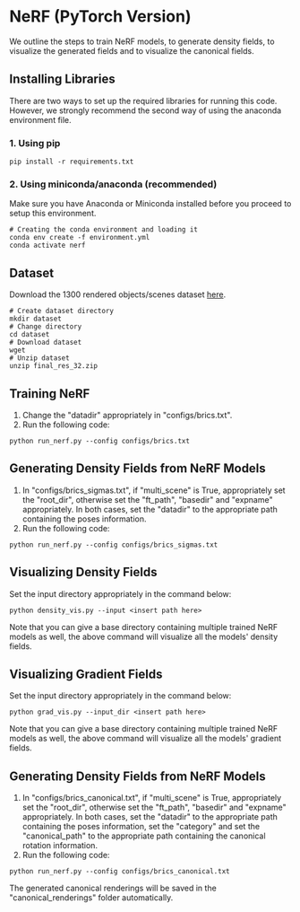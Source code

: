 # NeRF (PyTorch Version)
We outline the steps to train NeRF models, to generate density fields, to visualize the generated fields and to visualize the canonical fields.

## Installing Libraries
There are two ways to set up the required libraries for running this code. However, we strongly recommend the second way of using the anaconda environment file.

### 1. Using pip
```
pip install -r requirements.txt
```

### 2. Using miniconda/anaconda (recommended)
Make sure you have Anaconda or Miniconda installed before you proceed to setup this environment.
```
# Creating the conda environment and loading it
conda env create -f environment.yml
conda activate nerf
```

## Dataset
Download the 1300 rendered objects/scenes dataset [here]().
```
# Create dataset directory
mkdir dataset
# Change directory
cd dataset
# Download dataset
wget 
# Unzip dataset
unzip final_res_32.zip
```

## Training NeRF
1. Change the "datadir" appropriately in "configs/brics.txt".
2. Run the following code:
```
python run_nerf.py --config configs/brics.txt
```

## Generating Density Fields from NeRF Models
1. In "configs/brics_sigmas.txt", if "multi_scene" is True, appropriately set the "root_dir", otherwise set the "ft_path", "basedir" and "expname" appropriately. In both cases, set the "datadir" to the appropriate path containing the poses information.
2. Run the following code:
```
python run_nerf.py --config configs/brics_sigmas.txt
```

## Visualizing Density Fields
Set the input directory appropriately in the command below:
```
python density_vis.py --input <insert path here>
```

Note that you can give a base directory containing multiple trained NeRF models as well, the above command will visualize all the models' density fields.

## Visualizing Gradient Fields
Set the input directory appropriately in the command below:
```
python grad_vis.py --input_dir <insert path here>
```

Note that you can give a base directory containing multiple trained NeRF models as well, the above command will visualize all the models' gradient fields.

## Generating Density Fields from NeRF Models
1. In "configs/brics_canonical.txt", if "multi_scene" is True, appropriately set the "root_dir", otherwise set the "ft_path", "basedir" and "expname" appropriately. In both cases, set the "datadir" to the appropriate path containing the poses information, set the "category" and set the "canonical_path" to the appropriate path containing the canonical rotation information.
2. Run the following code:
```
python run_nerf.py --config configs/brics_canonical.txt
```

The generated canonical renderings will be saved in the "canonical_renderings" folder automatically.
